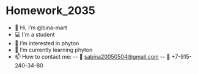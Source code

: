 # Homework_2035
- 👋 Hi, I’m @bina-mart
- 💻 I'm a student
- 👀 I’m interested in phyton
- 🌱 I’m currently learning phyton
- 📫 How to contact me:
-- 📨 sabina20050504@gmail.com
-- 📱 +7-915-240-34-80
